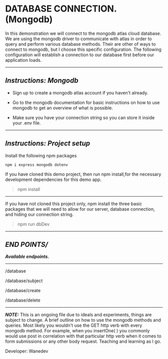 # DATABASE CONNECTION. (Mongodb)

In this demonstration we will connect to the mongodb atlas cloud database. We are using the mongodb driver to communicate with atlas in order to query and perform various database methods. Their are other of ways to connect to mongodb, but I choose this specific configuration. The following configuration will establish a connection to our database first before our application loads. 

---

## ___Instructions: Mongodb___

- Sign up to create a mongodb atlas account if you haven't already. 

- Go to the mongodb documentation for basic instructions on how to use mongodb to get an overview of what is possible. 

- Make sure you have your connection string so you can store it inside your .env file.

---

## ___Instructions: Project setup___

Install the following npm packages
```
npm i express mongodb dotenv

```


If you have cloned this demo project, then run npm install,for the necessary development dependencies for this demo app. 
> npm install

---

If you have not cloned this project only, npm install the three basic packages that we will need to allow for our server, database connection, and hiding our connection string.

>npm run dbDev

---

## ___END POINTS/___

___Available endpoints.___

---

/database

/database/subject

/database/create

/database/delete

---

___**NOTE:**___
This is an ongoing file due to ideals and experiments, things are subject to change. A brief outline on how to use the mongodb methods and queries. Most likely you wouldn't use the GET http verb with every mongodb method.  For example, when you insertOne( ) you commonly would use post in correlation with that particular http verb when it comes to form submissions or any other body request. Teaching and learning as I go. 


Developer: Wanedev